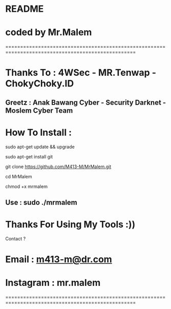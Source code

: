 
# README
# coded by Mr.Malem

==================================================================================================

# Thanks To : 4WSec - MR.Tenwap - ChokyChoky.ID

Greetz     : Anak Bawang Cyber - Security Darknet - Moslem Cyber Team
-----------------------------------------------------------------------

# How To Install :

sudo apt-get update && upgrade

sudo apt-get install git

git clone https://github.com/M413-M/MrMalem.git

cd MrMalem

chmod +x mrmalem



Use : sudo ./mrmalem
-----------------------------------------------------------------------

# Thanks For Using My Tools :))


Contact ?
# Email       : m413-m@dr.com
# Instagram   : mr.malem

==================================================================================================
